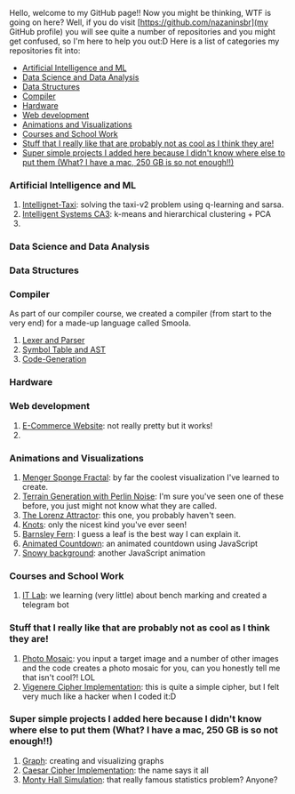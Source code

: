 Hello, welcome to my GitHub page!! Now you might be thinking, WTF is going on here? Well, if you do visit [https://github.com/nazaninsbr](my GitHub profile) you will see quite a number of repositories and you might get confused, so I'm here to help you out:D
Here is a list of categories my repositories fit into:
* [Artificial Intelligence and ML](#ai)
* [Data Science and Data Analysis](#ds)
* [Data Structures](#data)
* [Compiler](#compiler)
* [Hardware](#hardware)
* [Web development](#web)
* [Animations and Visualizations](#animation)
* [Courses and School Work](#course)
* [Stuff that I really like that are probably not as cool as I think they are!](#cool)
* [Super simple projects I added here because I didn't know where else to put them (What? I have a mac, 250 GB is so not enough!!)](#simple)

<h3 id="ai">Artificial Intelligence and ML</h3>

1. <a href="https://github.com/nazaninsbr/Intellignet-Taxi">Intellignet-Taxi</a>: solving the taxi-v2 problem using q-learning and sarsa. 
2. <a href="https://github.com/nazaninsbr/Intelligent-Systems-CA3">Intelligent Systems CA3</a>: k-means and hierarchical clustering + PCA
3. 

<h3 id="ds">Data Science and Data Analysis</h3>
<h3 id="data">Data Structures</h3>
<h3 id="compiler">Compiler</h3>

As part of our compiler course, we created a compiler (from start to the very end) for a made-up language called Smoola. 

1. <a href="https://github.com/nazaninsbr/Lexer-and-Parser">Lexer and Parser</a>
2. <a href="https://github.com/nazaninsbr/Symbol-Table-and-AST">Symbol Table and AST</a>
3. <a href="https://github.com/nazaninsbr/Code-Generation">Code-Generation</a>

<h3 id="hardware">Hardware</h3>
<h3 id="web">Web development</h3>

1. <a href="https://github.com/nazaninsbr/E-Commerce-Website">E-Commerce Website</a>: not really pretty but it works!
2. 

<h3 id="animation">Animations and Visualizations</h3>

1. <a href="https://github.com/nazaninsbr/Menger-Sponge-Fractal">Menger Sponge Fractal</a>: by far the coolest visualization I've learned to create. 
2. <a href="https://github.com/nazaninsbr/Terrain-Generation-with-Perlin-Noise">Terrain Generation with Perlin Noise</a>: I'm sure you've seen one of these before, you just might not know what they are called. 
3. <a href="https://github.com/nazaninsbr/The-Lorenz-Attractor">The Lorenz Attractor</a>: this one, you probably haven't seen. 
4. <a href="https://github.com/nazaninsbr/Knots">Knots</a>: only the nicest kind you've ever seen!
5. <a href="https://github.com/nazaninsbr/Barnsley-Fern">Barnsley Fern</a>: I guess a leaf is the best way I can explain it. 
6. <a href="https://github.com/nazaninsbr/Animated-Countdown">Animated Countdown</a>: an animated countdown using JavaScript
7. <a href="https://github.com/nazaninsbr/Snowy-Background">Snowy background</a>: another JavaScript animation

<h3 id="course">Courses and School Work</h3>

1. <a href="https://github.com/nazaninsbr/IT-Lab">IT Lab</a>: we learning (very little) about bench marking and created a telegram bot

<h3 id="cool">Stuff that I really like that are probably not as cool as I think they are!</h3>

1. <a href="https://github.com/nazaninsbr/Photo-Mosaic">Photo Mosaic</a>: you input a target image and a number of other images and the code creates a photo mosaic for you, can you honestly tell me that isn't cool?! LOL
2. <a href="https://github.com/nazaninsbr/Vigenere-Cipher-Implementation">Vigenere Cipher Implementation</a>: this is quite a simple cipher, but I felt very much like a hacker when I coded it:D

<h3 id="simple">Super simple projects I added here because I didn't know where else to put them (What? I have a mac, 250 GB is so not enough!!)</h3>

1. <a href="https://github.com/nazaninsbr/Graph">Graph</a>: creating and visualizing graphs 
2. <a href="https://github.com/nazaninsbr/Caesar-Cipher-Implementation">Caesar Cipher Implementation</a>: the name says it all
3. <a href="https://github.com/nazaninsbr/Monty-Hall-Simulation">Monty Hall Simulation</a>: that really famous statistics problem? Anyone?


